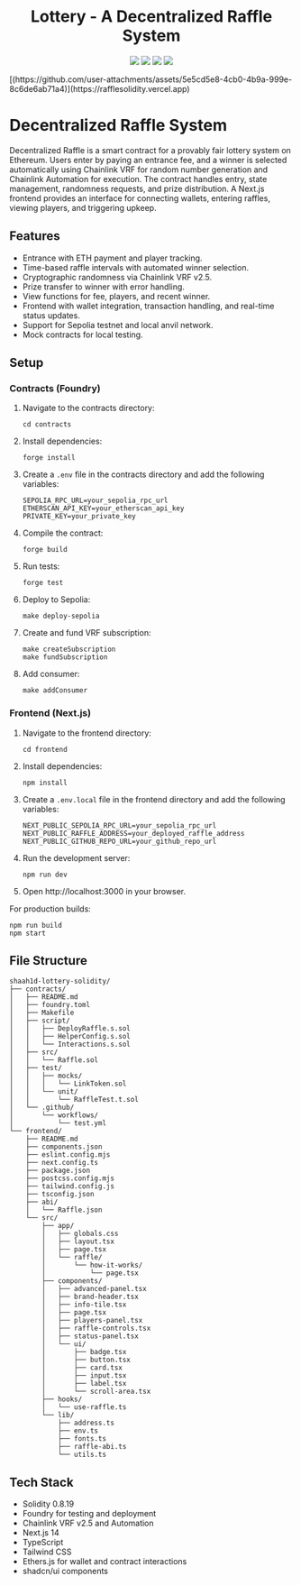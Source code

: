 <h1 align="center">Lottery - A Decentralized Raffle System</h1>


<p align="center">

<img src ="https://img.shields.io/badge/React-61DAFB.svg?style=for-the-badge&logo=React&logoColor=black">
<img src ="https://img.shields.io/badge/TypeScript-3178C6.svg?style=for-the-badge&logo=TypeScript&logoColor=white">
<img src ="https://img.shields.io/badge/Tailwind%20CSS-06B6D4.svg?style=for-the-badge&logo=Tailwind-CSS&logoColor=white">
<img src ="https://img.shields.io/badge/Vercel-000000.svg?style=for-the-badge&logo=Vercel&logoColor=white">

</p>
[(https://github.com/user-attachments/assets/5e5cd5e8-4cb0-4b9a-999e-8c6de6ab71a4)](https://rafflesolidity.vercel.app)

# Decentralized Raffle System

Decentralized Raffle is a smart contract for a provably fair lottery system on Ethereum. Users enter by paying an entrance fee, and a winner is selected automatically using Chainlink VRF for random number generation and Chainlink Automation for execution. The contract handles entry, state management, randomness requests, and prize distribution. A Next.js frontend provides an interface for connecting wallets, entering raffles, viewing players, and triggering upkeep.

## Features

- Entrance with ETH payment and player tracking.
- Time-based raffle intervals with automated winner selection.
- Cryptographic randomness via Chainlink VRF v2.5.
- Prize transfer to winner with error handling.
- View functions for fee, players, and recent winner.
- Frontend with wallet integration, transaction handling, and real-time status updates.
- Support for Sepolia testnet and local anvil network.
- Mock contracts for local testing.

## Setup

### Contracts (Foundry)

1. Navigate to the contracts directory:
   ```
   cd contracts
   ```

2. Install dependencies:
   ```
   forge install
   ```

3. Create a `.env` file in the contracts directory and add the following variables:
   ```
   SEPOLIA_RPC_URL=your_sepolia_rpc_url
   ETHERSCAN_API_KEY=your_etherscan_api_key
   PRIVATE_KEY=your_private_key
   ```

4. Compile the contract:
   ```
   forge build
   ```

5. Run tests:
   ```
   forge test
   ```

6. Deploy to Sepolia:
   ```
   make deploy-sepolia
   ```

7. Create and fund VRF subscription:
   ```
   make createSubscription
   make fundSubscription
   ```

8. Add consumer:
   ```
   make addConsumer
   ```

### Frontend (Next.js)

1. Navigate to the frontend directory:
   ```
   cd frontend
   ```

2. Install dependencies:
   ```
   npm install
   ```

3. Create a `.env.local` file in the frontend directory and add the following variables:
   ```
   NEXT_PUBLIC_SEPOLIA_RPC_URL=your_sepolia_rpc_url
   NEXT_PUBLIC_RAFFLE_ADDRESS=your_deployed_raffle_address
   NEXT_PUBLIC_GITHUB_REPO_URL=your_github_repo_url
   ```

4. Run the development server:
   ```
   npm run dev
   ```

5. Open http://localhost:3000 in your browser.

For production builds:
```
npm run build
npm start
```

## File Structure

```
shaah1d-lottery-solidity/
├── contracts/
│   ├── README.md
│   ├── foundry.toml
│   ├── Makefile
│   ├── script/
│   │   ├── DeployRaffle.s.sol
│   │   ├── HelperConfig.s.sol
│   │   └── Interactions.s.sol
│   ├── src/
│   │   └── Raffle.sol
│   ├── test/
│   │   ├── mocks/
│   │   │   └── LinkToken.sol
│   │   └── unit/
│   │       └── RaffleTest.t.sol
│   └── .github/
│       └── workflows/
│           └── test.yml
└── frontend/
    ├── README.md
    ├── components.json
    ├── eslint.config.mjs
    ├── next.config.ts
    ├── package.json
    ├── postcss.config.mjs
    ├── tailwind.config.js
    ├── tsconfig.json
    ├── abi/
    │   └── Raffle.json
    └── src/
        ├── app/
        │   ├── globals.css
        │   ├── layout.tsx
        │   ├── page.tsx
        │   └── raffle/
        │       └── how-it-works/
        │           └── page.tsx
        ├── components/
        │   ├── advanced-panel.tsx
        │   ├── brand-header.tsx
        │   ├── info-tile.tsx
        │   ├── page.tsx
        │   ├── players-panel.tsx
        │   ├── raffle-controls.tsx
        │   ├── status-panel.tsx
        │   └── ui/
        │       ├── badge.tsx
        │       ├── button.tsx
        │       ├── card.tsx
        │       ├── input.tsx
        │       ├── label.tsx
        │       └── scroll-area.tsx
        ├── hooks/
        │   └── use-raffle.ts
        └── lib/
            ├── address.ts
            ├── env.ts
            ├── fonts.ts
            ├── raffle-abi.ts
            └── utils.ts
```

## Tech Stack

- Solidity 0.8.19
- Foundry for testing and deployment
- Chainlink VRF v2.5 and Automation
- Next.js 14
- TypeScript
- Tailwind CSS
- Ethers.js for wallet and contract interactions
- shadcn/ui components
